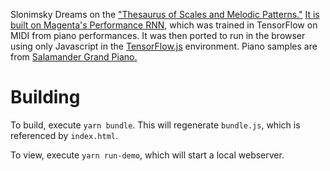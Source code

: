 Slonimsky Dreams on the <a href="https://en.wikipedia.org/wiki/Nicolas_Slonimsky#Writings_and_musical_criticism">"Thesaurus of Scales and Melodic Patterns."</a> <a href="https://magenta.tensorflow.org/performance-rnn">It is built on <a href="https://magenta.tensorflow.org/performance-rnn">Magenta's Performance RNN</a>, which was trained in TensorFlow on MIDI from piano performances. </a> It was then ported to run in the browser using only Javascript in the <a href="https://js.tensorflow.org/">TensorFlow.js</a> environment. Piano samples are from <a href="https://archive.org/details/SalamanderGrandPianoV3">Salamander Grand Piano.</a>

# Building

To build, execute `yarn bundle`. This will regenerate `bundle.js`, which is referenced by `index.html`.

To view, execute `yarn run-demo`, which will start a local webserver.

